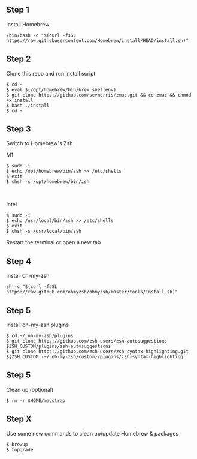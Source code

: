 

## Step 1

Install Homebrew
<br>

```
/bin/bash -c "$(curl -fsSL https://raw.githubusercontent.com/Homebrew/install/HEAD/install.sh)"
```


## Step 2

Clone this repo and run install script
<br>

```
$ cd ~
$ eval $(/opt/homebrew/bin/brew shellenv)
$ git clone https://github.com/sevmorris/zmac.git && cd zmac && chmod +x install
$ bash ./install
$ cd ~
```


## Step 3

Switch to Homebrew's Zsh
<br>

M1
```
$ sudo -i
$ echo /opt/homebrew/bin/zsh >> /etc/shells
$ exit
$ chsh -s /opt/homebrew/bin/zsh
```

<br>

Intel
```
$ sudo -i
$ echo /usr/local/bin/zsh >> /etc/shells
$ exit
$ chsh -s /usr/local/bin/zsh
```

Restart the terminal or open a new tab

## Step 4

Install oh-my-zsh
<br>

```
sh -c "$(curl -fsSL https://raw.github.com/ohmyzsh/ohmyzsh/master/tools/install.sh)"
```


## Step 5

Install oh-my-zsh plugins
<br>

```
$ cd ~/.oh-my-zsh/plugins
$ git clone https://github.com/zsh-users/zsh-autosuggestions $ZSH_CUSTOM/plugins/zsh-autosuggestions
$ git clone https://github.com/zsh-users/zsh-syntax-highlighting.git ${ZSH_CUSTOM:-~/.oh-my-zsh/custom}/plugins/zsh-syntax-highlighting
```


## Step 5

Clean up (optional)
<br>

```
$ rm -r $HOME/macstrap
```


## Step X

Use some new commands to clean up/update Homebrew & packages

```
$ brewup
$ topgrade
```

